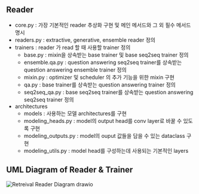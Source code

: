 ## Reader

- core.py : 가장 기본적인 reader 추상화 구현 및 메인 메서드와 그 외 필수 메서드 명시
- readers.py : extractive, generative, ensemble reader 정의
- trainers : reader 가 read 할 때 사용할 trainer 정의
    - base.py : mixin을 상속받는 base trainer 및 base seq2seq trainer 정의
    - ensemble.qa.py : question answering seq2seq trainer를 상속받는 question answering ensemble trainer 정의
    - mixin.py : optimizer 및 scheduler 의 추가 기능을 위한 mixin 구현
    - qa.py : base trainer를 상속받는 question answering trainer 정의
    - seq2seq_qa.py : base seq2seq trainer를 상속받는 question answering seq2seq trainer 정의
- architectures
    - models : 사용하는 모델 architectures를 구현
    - modeling_heads.py : model의 output head를 conv layer로 바꿀 수 있도록 구현
    - modeling_outputs.py : model의 ouput 값들을 담을 수 있는 dataclass 구현
    - modeling_utils.py : model head를 구성하는데 사용되는 기본적인 layers

## UML Diagram of Reader & Trainer
![Retreival   Reader Diagram drawio](https://user-images.githubusercontent.com/41335296/140636920-099510a5-b8e0-4920-bd07-71630f9973c6.png)
